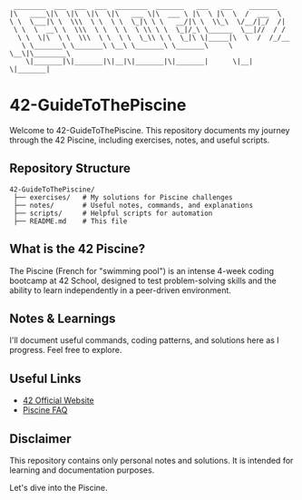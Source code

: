 ```
 ________  ___  ___  ___  ________  _______   ___   ___    _______     
|\   ____\|\  \|\  \|\  \|\   ___ \|\  ___ \ |\  \ |\  \  /  ___  \    
\ \  \___|\ \  \\\  \ \  \ \  \_|\ \ \   __/|\ \  \\_\  \/__/|_/  /|   
 \ \  \  __\ \  \\\  \ \  \ \  \ \\ \ \  \_|/_\ \______  \__|//  / /   
  \ \  \|\  \ \  \\\  \ \  \ \  \_\\ \ \  \_|\ \|_____|\  \  /  /_/__  
   \ \_______\ \_______\ \__\ \_______\ \_______\     \ \__\|\________\
    \|_______|\|_______|\|__|\|_______|\|_______|      \|__| \|_______|
```
# 42-GuideToThePiscine

Welcome to 42-GuideToThePiscine. This repository documents my journey through the 42 Piscine, including exercises, notes, and useful scripts.

## Repository Structure
```
42-GuideToThePiscine/
 ├── exercises/   # My solutions for Piscine challenges
 ├── notes/       # Useful notes, commands, and explanations
 ├── scripts/     # Helpful scripts for automation
 ├── README.md    # This file
```

## What is the 42 Piscine?
The Piscine (French for "swimming pool") is an intense 4-week coding bootcamp at 42 School, designed to test problem-solving skills and the ability to learn independently in a peer-driven environment.

## Notes & Learnings
I'll document useful commands, coding patterns, and solutions here as I progress. Feel free to explore.

## Useful Links
- [42 Official Website](https://42wolfsburg.de/)
- [Piscine FAQ](https://42.fr/en/faq/)

## Disclaimer
This repository contains only personal notes and solutions. It is intended for learning and documentation purposes.

Let's dive into the Piscine.


